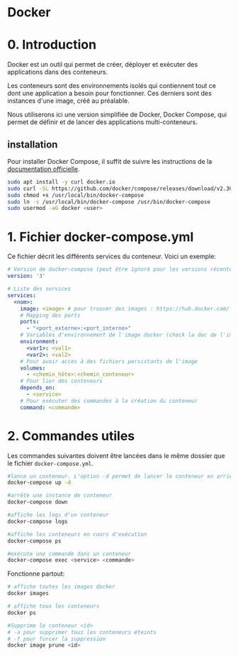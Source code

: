Docker
======

# 0. Introduction

Docker est un outil qui permet de créer, déployer et exécuter des applications dans des conteneurs.  

Les conteneurs sont des environnements isolés qui contiennent tout ce dont une application a besoin pour fonctionner. Ces derniers sont des instances d'une image, créé au préalable.

Nous utiliserons ici une version simplifiée de Docker, Docker Compose, qui permet de définir et de lancer des applications multi-conteneurs.

## installation

Pour installer Docker Compose, il suffit de suivre les instructions de la [documentation officielle](https://docs.docker.com/compose/install/).

```sh
sudo apt install -y curl docker.io
sudo curl -SL https://github.com/docker/compose/releases/download/v2.30.1/docker-compose-linux-armv7 -o /usr/local/bin/docker-compose
sudo chmod +x /usr/local/bin/docker-compose
sudo ln -s /usr/local/bin/docker-compose /usr/bin/docker-compose
sudo usermod -aG docker <user>
```

# 1. Fichier docker-compose.yml

Ce fichier décrit les différents services du conteneur. Voici un exemple:

```yml
# Version de docker-compose (peut être ignoré pour les versions récentes)
version: '3'

# Liste des services
services:
  <nom>:
    image: <image> # pour trouver des images : https://hub.docker.com/
    # Mapping des ports
    ports:
      - "<port_externe>:<port_interne>"
    # Variables d'environnement de l'image docker (check la doc de l'image)
    environment:
      <var1>: <val1>
      <var2>: <val2>
    # Pour avoir accès à des fichiers persistants de l'image
    volumes:
      - <chemin_hôte>:<chemin_conteneur>
    # Pour lier des conteneurs
    depends_on:
      - <service>
    # Pour exécuter des commandes à la création du conteneur
    command: <commande>
```



# 2. Commandes utiles

Les commandes suivantes doivent être lancées dans le même dossier que le fichier `docker-compose.yml`.

```sh
#lance un conteneur. L'option -d permet de lancer le conteneur en arrière-plan (detached)
docker-compose up -d

#arrête une instance de conteneur
docker-compose down

#affiche les logs d'un conteneur
docker-compose logs

#affiche les conteneurs en cours d'exécution
docker-compose ps

#exécute une commande dans un conteneur
docker-compose exec <service> <commande>
```

Fonctionne partout:

```sh
# affiche toutes les images docker
docker images 

# affiche tous les conteneurs
docker ps

#Supprime le conteneur <id>
# -a pour supprimer tous les conteneurs éteints
# -f pour forcer la suppression
docker image prune <id>
```